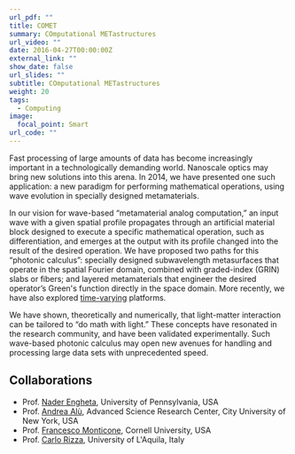 ```yaml
---
url_pdf: ""
title: COMET
summary: COmputational METastructures
url_video: ""
date: 2016-04-27T00:00:00Z
external_link: ""
show_date: false
url_slides: ""
subtitle: COmputational METastructures
weight: 20
tags:
  - Computing
image:
  focal_point: Smart
url_code: ""
---
```


Fast processing of large amounts of data has become increasingly important in a technologically demanding world. Nanoscale optics may bring new solutions into this arena. In 2014, we have presented one such application: a new paradigm for performing mathematical operations, using wave evolution in specially designed metamaterials.

In our vision for wave-based “metamaterial analog computation,” an input wave with a given spatial profile propagates through an artificial material block designed to execute a specific mathematical operation, such as differentiation, and emerges at the output with its profile changed into the result of the desired operation. We have proposed two paths for this “photonic calculus”: specially designed subwavelength metasurfaces that operate in the spatial Fourier domain, combined with graded-index (GRIN) slabs or fibers; and layered metamaterials that engineer the desired operator’s Green's function directly in the space domain. More recently, we have also explored [time-varying](/project/tame) platforms.

We have shown, theoretically and numerically, that light-matter interaction can be tailored to “do math with light.” These concepts have resonated in the research community, and have been validated experimentally. Such wave-based photonic calculus may open new avenues for handling and processing large data sets with unprecedented speed.

## Collaborations
- Prof. [Nader Engheta], University of Pennsylvania, USA
- Prof. [Andrea Alù], Advanced Science Research Center, City University of New York, USA
- Prof. [Francesco Monticone], Cornell University, USA
- Prof. [Carlo Rizza], University of L'Aquila, Italy

[Andrea Alù]:http://www.alulab.org
[Nader Engheta]:https://www.seas.upenn.edu/~engheta/index.htm
[Carlo Rizza]: https://scholar.google.it/citations?user=kmPd1kYAAAAJ&hl=it
[Francesco Monticone]:https://www.ece.cornell.edu/faculty-directory/francesco-monticone
